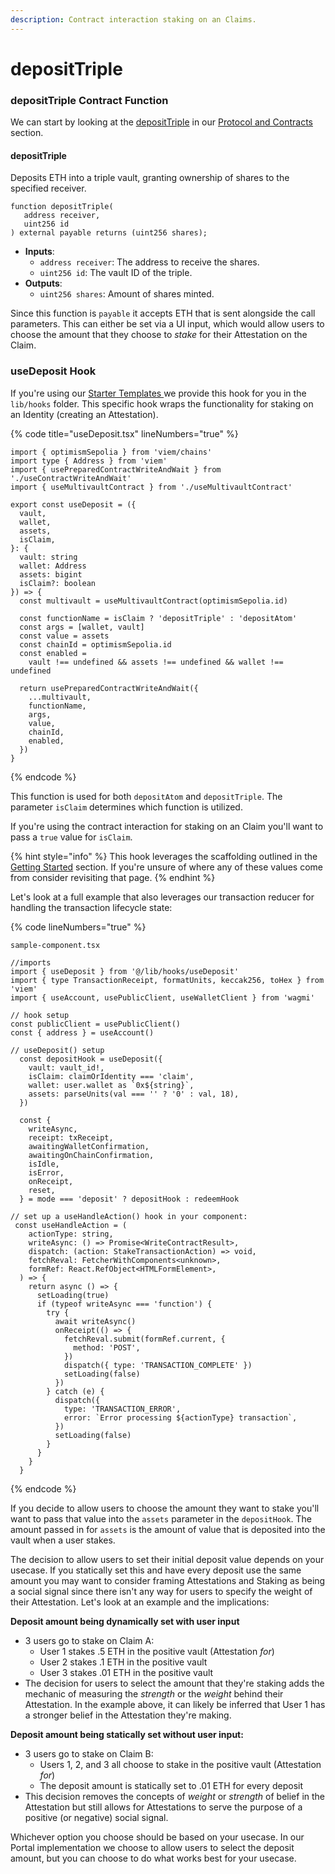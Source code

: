 ```yaml
---
description: Contract interaction staking on an Claims.
---
```


# depositTriple

### depositTriple Contract Function

We can start by looking at the [depositTriple](../protocol-and-contracts/contract-documentation.md#deposittriple) in our [Protocol and Contracts](broken-reference) section.

#### depositTriple

Deposits ETH into a triple vault, granting ownership of shares to the specified receiver.

```solidity
function depositTriple(
   address receiver,
   uint256 id
) external payable returns (uint256 shares);
```

* **Inputs**:
  * `address receiver`: The address to receive the shares.
  * `uint256 id`: The vault ID of the triple.
* **Outputs**:
  * `uint256 shares`: Amount of shares minted.

Since this function is `payable` it accepts ETH that is sent alongside the call parameters. This can either be set via a UI input, which would allow users to choose the amount that they choose to _stake_ for their Attestation on the Claim.&#x20;

### useDeposit Hook

If you're using our [Starter Templates ](../guides/starter-templates.md)we provide this hook for you in the `lib/hooks` folder. This specific hook wraps the functionality for staking on an Identity (creating an Attestation).

{% code title="useDeposit.tsx" lineNumbers="true" %}
```tsx
import { optimismSepolia } from 'viem/chains'
import type { Address } from 'viem'
import { usePreparedContractWriteAndWait } from './useContractWriteAndWait'
import { useMultivaultContract } from './useMultivaultContract'

export const useDeposit = ({
  vault,
  wallet,
  assets,
  isClaim,
}: {
  vault: string
  wallet: Address
  assets: bigint
  isClaim?: boolean
}) => {
  const multivault = useMultivaultContract(optimismSepolia.id)

  const functionName = isClaim ? 'depositTriple' : 'depositAtom'
  const args = [wallet, vault]
  const value = assets
  const chainId = optimismSepolia.id
  const enabled =
    vault !== undefined && assets !== undefined && wallet !== undefined

  return usePreparedContractWriteAndWait({
    ...multivault,
    functionName,
    args,
    value,
    chainId,
    enabled,
  })
}
```
{% endcode %}

This function is used for both `depositAtom` and `depositTriple`. The parameter `isClaim` determines which function is utilized.&#x20;

If you're using the contract interaction for staking on an Claim you'll want to pass a `true` value for `isClaim`.&#x20;

{% hint style="info" %}
This hook leverages the scaffolding outlined in the [Getting Started](getting-started.md) section. If you're unsure of where any of these values come from consider revisiting that page.
{% endhint %}

Let's look at a full example that also leverages our transaction reducer for handling the transaction lifecycle state:

{% code lineNumbers="true" %}
```tsx
sample-component.tsx

//imports
import { useDeposit } from '@/lib/hooks/useDeposit'
import { type TransactionReceipt, formatUnits, keccak256, toHex } from 'viem'
import { useAccount, usePublicClient, useWalletClient } from 'wagmi'

// hook setup
const publicClient = usePublicClient()
const { address } = useAccount()
  
// useDeposit() setup
  const depositHook = useDeposit({
    vault: vault_id!,
    isClaim: claimOrIdentity === 'claim',
    wallet: user.wallet as `0x${string}`,
    assets: parseUnits(val === '' ? '0' : val, 18),
  })
  
  const {
    writeAsync,
    receipt: txReceipt,
    awaitingWalletConfirmation,
    awaitingOnChainConfirmation,
    isIdle,
    isError,
    onReceipt,
    reset,
  } = mode === 'deposit' ? depositHook : redeemHook

// set up a useHandleAction() hook in your component:
 const useHandleAction = (
    actionType: string,
    writeAsync: () => Promise<WriteContractResult>,
    dispatch: (action: StakeTransactionAction) => void,
    fetchReval: FetcherWithComponents<unknown>,
    formRef: React.RefObject<HTMLFormElement>,
  ) => {
    return async () => {
      setLoading(true)
      if (typeof writeAsync === 'function') {
        try {
          await writeAsync()
          onReceipt(() => {
            fetchReval.submit(formRef.current, {
              method: 'POST',
            })
            dispatch({ type: 'TRANSACTION_COMPLETE' })
            setLoading(false)
          })
        } catch (e) {
          dispatch({
            type: 'TRANSACTION_ERROR',
            error: `Error processing ${actionType} transaction`,
          })
          setLoading(false)
        }
      }
    }
  }
```
{% endcode %}

If you decide to allow users to choose the amount they want to stake you'll want to pass that value into the `assets` parameter in the `depositHook`. The amount passed in for `assets` is the amount of value that is deposited into the vault when a user stakes.&#x20;

The decision to allow users to set their initial deposit value depends on your usecase. If you statically set this and have every deposit use the same amount you may want to consider framing Attestations and Staking as being a social signal since there isn't any way for users to specify the weight of their Attestation. Let's look at an example and the implications:

**Deposit amount being dynamically set with user input**

* 3 users go to stake on Claim A:
  * User 1 stakes .5 ETH in the positive vault (Attestation _for_)
  * User 2 stakes .1 ETH in the positive vault
  * User 3 stakes .01 ETH in the positive vault
* The decision for users to select the amount that they're staking adds the mechanic of measuring the _strength_ or the _weight_ behind their Attestation. In the example above, it can likely be inferred that User 1 has a stronger belief in the Attestation they're making.

**Deposit amount being statically set without user input:**

* 3 users go to stake on Claim B:
  * Users 1, 2, and 3 all choose to stake in the positive vault (Attestation _for_)
  * The deposit amount is statically set to .01 ETH for every deposit
* This decision removes the concepts of _weight_ or _strength_ of belief in the Attestation but still allows for Attestations to serve the purpose of a positive (or negative) social signal.

Whichever option you choose should be based on your usecase. In our Portal implementation we choose to allow users to select the deposit amount, but you can choose to do what works best for your usecase.

